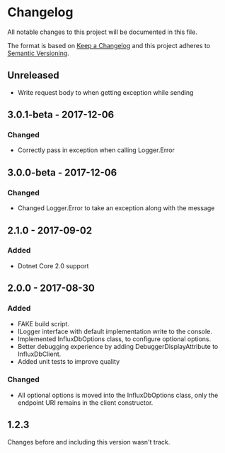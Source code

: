 # Changelog

All notable changes to this project will be documented in this file.

The format is based on [Keep a Changelog](http://keepachangelog.com/en/1.0.0/)
and this project adheres to [Semantic Versioning](http://semver.org/spec/v2.0.0.html).

## Unreleased

- Write request body to when getting exception while sending

## 3.0.1-beta - 2017-12-06

### Changed
- Correctly pass in exception when calling Logger.Error

## 3.0.0-beta - 2017-12-06

### Changed
- Changed Logger.Error to take an exception along with the message

## 2.1.0 - 2017-09-02

### Added
- Dotnet Core 2.0 support

## 2.0.0 - 2017-08-30

### Added
- FAKE build script.
- ILogger interface with default implementation write to the console.
- Implemented InfluxDbOptions class, to configure optional options.
- Better debugging experience by adding DebuggerDisplayAttribute to InfluxDbClient.
- Added unit tests to improve quality

### Changed
- All optional options is moved into the InfluxDbOptions class, only the endpoint URI remains in the client constructor.

## 1.2.3

Changes before and including this version wasn't track.